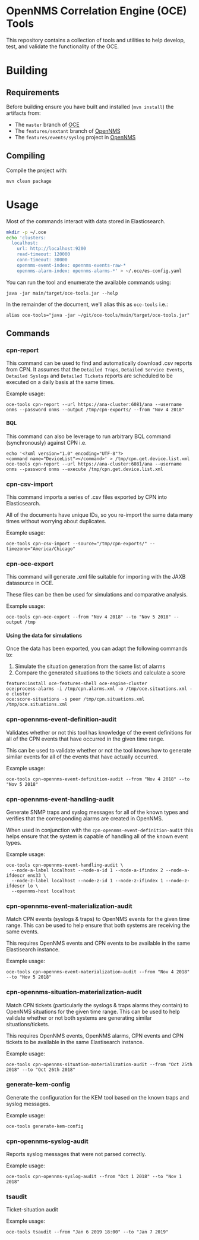 # OpenNMS Correlation Engine (OCE) Tools

This repository contains a collection of tools and utilities to help develop, test, and validate the functionality of the OCE.

# Building

## Requirements

Before building ensure you have built and installed (`mvn install`) the artifacts from:
* The `master` branch of [OCE](https://github.com/OpenNMS/oce)
* The `features/sextant` branch of [OpenNMS](https://github.com/OpenNMS/opennms/tree/features/sextant)
* The `features/events/syslog` project in [OpenNMS](https://github.com/OpenNMS/opennms)

## Compiling

Compile the project with:

```
mvn clean package
```

# Usage

Most of the commands interact with data stored in Elasticsearch.

```sh
mkdir -p ~/.oce
echo 'clusters:
  localhost:
    url: http://localhost:9200
    read-timeout: 120000
    conn-timeout: 30000
    opennms-event-index: opennms-events-raw-*
    opennms-alarm-index: opennms-alarms-*' > ~/.oce/es-config.yaml
```

You can run the tool and enumerate the available commands using:
```
java -jar main/target/oce-tools.jar --help
```

In the remainder of the document, we'll alias this as `oce-tools` i.e.:
```
alias oce-tools="java -jar ~/git/oce-tools/main/target/oce-tools.jar"
```

## Commands

### cpn-report

This command can be used to find and automatically download .csv reports from CPN.
It assumes that the `Detailed Traps`, `Detailed Service Events`, `Detailed Syslogs` and `Detailed Tickets` reports are scheduled to be executed on a daily basis at the same times.

Example usage:
```
oce-tools cpn-report --url https://ana-cluster:6081/ana --username onms --password onms --output /tmp/cpn-exports/ --from "Nov 4 2018"
```

#### BQL

This command can also be leverage to run arbitrary BQL command (synchronously) against CPN i.e.
```
echo '<?xml version="1.0" encoding="UTF-8"?>
<command name="DeviceList"></command>' > /tmp/cpn.get.device.list.xml
oce-tools cpn-report --url https://ana-cluster:6081/ana --username onms --password onms --execute /tmp/cpn.get.device.list.xml
```

### cpn-csv-import

This command imports a series of .csv files exported by CPN into Elasticsearch.

All of the documents have unique IDs, so you re-import the same data many times without worrying about duplicates.

Example usage:
```
oce-tools cpn-csv-import --source="/tmp/cpn-exports/" --timezone="America/Chicago"
```

### cpn-oce-export

This command will generate .xml file suitable for importing with the JAXB datasource in OCE.

These files can be then be used for simulations and comparative analysis.

Example usage:
```
oce-tools cpn-oce-export --from "Nov 4 2018" --to "Nov 5 2018" --output /tmp
```

#### Using the data for simulations

Once the data has been exported, you can adapt the following commands to:
1. Simulate the situation generation from the same list of alarms
1. Compare the generated situations to the tickets and calculate a score

```
feature:install oce-features-shell oce-engine-cluster
oce:process-alarms -i /tmp/cpn.alarms.xml -o /tmp/oce.situations.xml -e cluster
oce:score-situations -s peer /tmp/cpn.situations.xml /tmp/oce.situations.xml
```

### cpn-opennms-event-definition-audit

Validates whether or not this tool has knowledge of the event definitions for all of the CPN events that have occurred in the given time range.

This can be used to validate whether or not the tool knows how to generate similar events for all of the events that have actually occurred.

Example usage:
```
oce-tools cpn-opennms-event-definition-audit --from "Nov 4 2018" --to "Nov 5 2018"
```

### cpn-opennms-event-handling-audit

Generate SNMP traps and syslog messages for all of the known types and verifies that the corresponding alarms are created in OpenNMS.

When used in conjunction with the `cpn-opennms-event-definition-audit` this helps ensure that the system is capable of handling all of the known event types.

Example usage:
```
oce-tools cpn-opennms-event-handling-audit \
  --node-a-label localhost --node-a-id 1 --node-a-ifindex 2 --node-a-ifdescr ens33 \
  --node-z-label localhost --node-z-id 1 --node-z-ifindex 1 --node-z-ifdescr lo \
  --opennms-host localhost
```

### cpn-opennms-event-materialization-audit

Match CPN events (syslogs & traps) to OpenNMS events for the given time range.
This can be used to help ensure that both systems are receiving the same events.

This requires OpenNMS events and CPN events to be available in the same Elastisearch instance.

Example usage:
```
oce-tools cpn-opennms-event-materialization-audit --from "Nov 4 2018" --to "Nov 5 2018"
```

### cpn-opennms-situation-materialization-audit

Match CPN tickets (particularly the syslogs & traps alarms they contain) to OpenNMS situations for the given time range.
This can be used to help validate whether or not both systems are generating similar situations/tickets.

This requires OpenNMS events, OpenNMS alarms, CPN events and CPN tickets to be available in the same Elastisearch instance.

Example usage:
```
oce-tools cpn-opennms-situation-materialization-audit --from "Oct 25th 2018" --to "Oct 26th 2018"
```

### generate-kem-config

Generate the configuration for the KEM tool based on the known traps and syslog messages.

Example usage:
```
oce-tools generate-kem-config
```

### cpn-opennms-syslog-audit

Reports syslog messages that were not parsed correctly.

Example usage:
```
oce-tools cpn-opennms-syslog-audit --from "Oct 1 2018" --to "Nov 1 2018"
```


### tsaudit

Ticket-situation audit

Example usage:
```
oce-tools tsaudit --from "Jan 6 2019 18:00" --to "Jan 7 2019"
```
